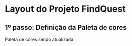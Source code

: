 # Layout do Projeto FindQuest


## 1º passo: Definição da Paleta de cores

Paleta de cores sendo atualizada.